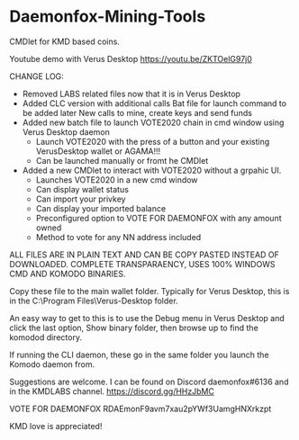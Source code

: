 # Daemonfox-Mining-Tools
CMDlet for KMD based coins.

Youtube demo with Verus Desktop https://youtu.be/ZKTOelG97j0

CHANGE LOG:

- Removed LABS related files now that it is in Verus Desktop
- Added CLC version with additional calls
	Bat file for launch command to be added later
	New calls to mine, create keys and send funds
- Added new batch file to launch VOTE2020 chain in cmd window using Verus Desktop daemon
	- Launch VOTE2020 with the press of a button and your existing VerusDesktop wallet or AGAMA!!!
	- Can be launched manually or fromt he CMDlet
- Added a new CMDlet to interact with VOTE2020 without a grpahic UI.
	- Launches VOTE2020 in a new cmd window
	- Can display wallet status
	- Can import your privkey
	- Can display your imported balance
	- Preconfigured option to VOTE FOR DAEMONFOX with any amount owned
	- Method to vote for any NN address included

ALL FILES ARE IN PLAIN TEXT AND CAN BE COPY PASTED INSTEAD OF DOWNLOADED. COMPLETE TRANSPARAENCY, USES 100% WINDOWS CMD AND KOMODO BINARIES.

Copy these file to the main wallet folder. Typically for Verus Desktop, this is in the C:\Program Files\Verus-Desktop folder.

An easy way to get to this is to use the Debug menu in Verus Desktop and click the last option, Show binary folder, then browse up to find the komodod directory.

If running the CLI daemon, these go in the same folder you launch the Komodo daemon from.

Suggestions are welcome. I can be found on Discord daemonfox#6136 and in the KMDLABS channel. https://discord.gg/HHzJbMC

VOTE FOR DAEMONFOX RDAEmonF9avm7xau2pYWf3UamgHNXrkzpt

KMD love is appreciated!
